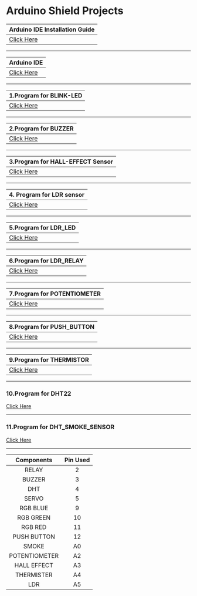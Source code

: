 
# Arduino Shield Projects

|Arduino IDE Installation Guide |
|:------|
  | [Click Here](https://github.com/SKsaikiran/Arduion_uno_Shield/blob/eed465c3f1fa89bf0819121c81f1a8510b7df6d6/Arduion_IDE_Installation.md)|

------
|Arduino IDE |
|:------|
 | [Click Here](https://drive.google.com/drive/folders/1H14DQ2ko-v9bQKvVj3KGK7GOz79M1Zd5?usp=sharing)|
   
   ------

| **1.Program for BLINK-LED** |
|:------|
| [Click Here](https://github.com/SKsaikiran/Arduion_uno_Shield/blob/61b274dcc4b36a11949e1b44408a4f29bf003161/BLINK-LED/BLINK-LED.ino)|
  
  -------
  
| **2.Program for BUZZER** |
|:------|
| [Click Here](https://github.com/SKsaikiran/Arduion_uno_Shield/blob/61b274dcc4b36a11949e1b44408a4f29bf003161/Buzzer/Buzzer.ino)|
  
  --------
| **3.Program for HALL-EFFECT Sensor** |
|:------|
 | [Click Here](https://github.com/SKsaikiran/Arduion_uno_Shield/blob/61b274dcc4b36a11949e1b44408a4f29bf003161/HALL-EFFECT/HALL-EFFECT.ino)|
  
  --------
  
 |**4. Program for LDR sensor**|
 |:------|
 | [Click Here](https://github.com/SKsaikiran/Arduion_uno_Shield/blob/83012e2cb95d02cbc60700a00306d2d2a084c291/LDR/LDR.ino)|
  
  --------
  
| **5.Program for LDR_LED**|
|:------|
|  [Click Here](https://github.com/SKsaikiran/Arduion_uno_Shield/blob/83012e2cb95d02cbc60700a00306d2d2a084c291/LDR_LED/LDR_LED.ino)|
  
  --------
  
|**6.Program for LDR_RELAY**|
|:------|
|  [Click Here](https://github.com/SKsaikiran/Arduion_uno_Shield/blob/83012e2cb95d02cbc60700a00306d2d2a084c291/LDR_RELAY/LDR_RELAY.ino)|
  
  --------
  
| **7.Program for POTENTIOMETER** |
|:------|
 | [Click Here](https://github.com/SKsaikiran/Arduion_uno_Shield/blob/83012e2cb95d02cbc60700a00306d2d2a084c291/POTENTIOMETER/POTENTIOMETER.ino)|
  
  --------
  
| **8.Program for PUSH_BUTTON** |
|:------|
 | [Click Here](https://github.com/SKsaikiran/Arduion_uno_Shield/blob/83012e2cb95d02cbc60700a00306d2d2a084c291/PUSH_BUTTON/PUSH_BUTTON.ino)|

-------

| **9.Program for THERMISTOR**|
|:------|
|  [Click Here](https://github.com/SKsaikiran/Arduion_uno_Shield/blob/83012e2cb95d02cbc60700a00306d2d2a084c291/THERMISTOR/THERMISTER.ino)|

-------

### 10.Program for DHT22
  [Click Here](https://github.com/SKsaikiran/Arduion_uno_Shield/blob/6b383beea968f0db95df0e81c0264ce6f3e61234/DHT_22/DHT_22.ino)

-------

### 11.Program for DHT_SMOKE_SENSOR
  [Click Here](https://github.com/SKsaikiran/Arduion_uno_Shield/blob/1720060b0a1d9752df1533f8cfbea49b4dc5897d/DHT_SMOKE_SENSOR/DHT_SMOKE_SENSOR.ino)

-------
| **Components** | **Pin Used** |
|:----:|:----:|
|RELAY|2|
|BUZZER|3|
|DHT|4|
|SERVO|5|
|RGB BLUE|9|
|RGB GREEN|10|
|RGB RED|11|
|PUSH BUTTON|12|
|SMOKE|A0|
|POTENTIOMETER|A2|
|HALL EFFECT|A3|
|THERMISTER|A4|
|LDR|A5|

